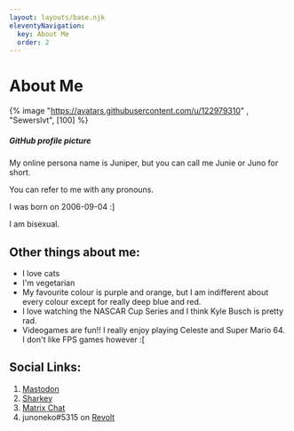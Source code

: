 ```yaml
---
layout: layouts/base.njk
eleventyNavigation:
  key: About Me
  order: 2
---
```

# About Me

{% image "https://avatars.githubusercontent.com/u/122979310" , "Sewerslvt", [100] %}
##### GitHub profile picture

My online persona name is Juniper, but you can call me Junie or Juno for short. 

You can refer to me with any pronouns.

I was born on 2006-09-04 :]

I am bisexual.

## Other things about me:
- I love cats
- I'm vegetarian
- My favourite colour is purple and orange, but I am indifferent about every colour except for really deep blue and red.
- I love watching the NASCAR Cup Series and I think Kyle Busch is pretty rad.
- Videogames are fun!! I really enjoy playing Celeste and Super Mario 64. I don't like FPS games however :[

## Social Links:
1. [Mastodon](https://toot.community/@nmj)
2. [Sharkey](https://kitty.social/@nmj)
3. [Matrix Chat](https://matrix.to/#/@notmyjunie:catgirl.cloud)
4. junoneko#5315 on [Revolt](https://revolt.chat)